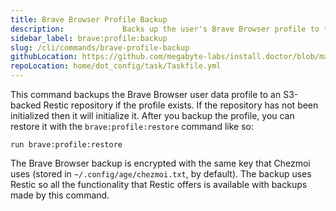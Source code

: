 ```yaml
---
title: Brave Browser Profile Backup
description:             Backs up the user's Brave Browser profile to the user's S3-backed Restic repository
sidebar_label: brave:profile:backup
slug: /cli/commands/brave-profile-backup
githubLocation: https://github.com/megabyte-labs/install.doctor/blob/master/home/dot_config/task/Taskfile.yml#L43
repoLocation: home/dot_config/task/Taskfile.yml
---
```

This command backups the Brave Browser user data profile to an S3-backed Restic repository if the profile exists. If the repository
has not been initialized then it will initialize it. After you backup the profile, you can restore it with the
`brave:profile:restore` command like so:

```
run brave:profile:restore
```

The Brave Browser backup is encrypted with the same key that Chezmoi uses (stored in `~/.config/age/chezmoi.txt`, by default).
The backup uses Restic so all the functionality that Restic offers is available with backups made by this command.

